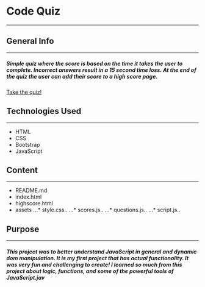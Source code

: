 # Code Quiz
***

## General Info 
***
##### Simple quiz where the score is based on the time it takes the user to complete. Incorrect answers result in a 15 second time loss. At the end of the quiz the user can add their score to a high score page. 
[Take the quiz!](https://natashacwolfe.github.io/codeQuiz/ "codeQuiz")


## Technologies Used
***
* HTML
* CSS
* Bootstrap
* JavaScript

## Content
***
* README.md
* index.html
* highscore.html
* assets 
...* style.css..
...* scores.js..
...* questions.js..
...* script.js..

## Purpose
***
##### This project was to better understand JavaScript in general and dynamic dom manipulation. It is my first project that has actual functionality. It was very fun and challenging to create! I learned so much from this project about logic, functions, and some of the powerful tools of JavaScript.jav